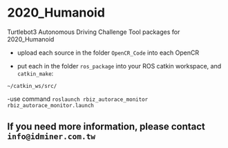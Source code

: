 # 2020_Humanoid
Turtlebot3 Autonomous Driving Challenge Tool packages for 2020_Humanoid

- upload each source in the folder `OpenCR_Code` into each OpenCR

- put each in the folder `ros_package` into your ROS catkin workspace, and `catkin_make`:
```
~/catkin_ws/src/
```

-use command `roslaunch rbiz_autorace_monitor rbiz_autorace_monitor.launch `


## If you need more information, please contact `info@idminer.com.tw`
